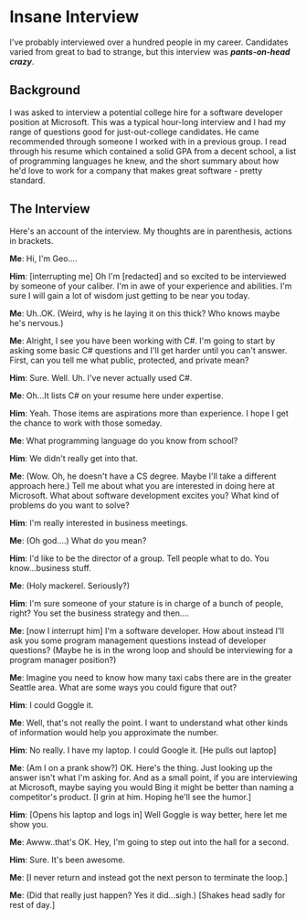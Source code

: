 # Insane Interview

I've probably interviewed over a hundred people in my career.  Candidates varied from great to bad to strange, but this interview was ***pants-on-head crazy***.

## Background

I was asked to interview a potential college hire for a software developer position at Microsoft.  This was a typical hour-long interview and I had my range of questions good for just-out-college candidates. He came recommended through someone I worked with in a previous group. I read through his resume which contained a solid GPA from a decent school, a list of programming languages he knew, and the short summary about how he'd love to work for a company that makes great software - pretty standard.

## The Interview

Here's an account of the interview.  My thoughts are in parenthesis, actions in brackets.

**Me**: Hi, I'm Geo....

**Him**: [interrupting me] Oh I'm [redacted] and so excited to be interviewed by someone of your caliber.  I'm in awe of your experience and abilities.  I'm sure I will gain a lot of wisdom just getting to be near you today.

**Me**: Uh..OK. (Weird, why is he laying it on this thick? Who knows maybe he's nervous.)

**Me**: Alright, I see you have been working with C#.  I'm going to start by asking some basic C# questions and I'll get harder until you can't answer.  First, can you tell me what public, protected, and private mean?

**Him**: Sure. Well. Uh. I've never actually used C#.

**Me**: Oh...It lists C# on your resume here under expertise. 

**Him**: Yeah. Those items are aspirations more than experience. I hope I get the chance to work with those someday.

**Me**: What programming language do you know from school?

**Him**: We didn't really get into that.

**Me**: (Wow. Oh, he doesn't have a CS degree.  Maybe I'll take a different approach here.)  Tell me about what you are interested in doing here at Microsoft.  What about software development excites you?  What kind of problems do you want to solve?

**Him**: I'm really interested in business meetings.  

**Me**: (Oh god....) What do you mean?

**Him**: I'd like to be the director of a group.  Tell people what to do.  You know...business stuff.

**Me**: (Holy mackerel. Seriously?)

**Him**: I'm sure someone of your stature is in charge of a bunch of people, right? You set the business strategy and then....

**Me**: [now I interrupt him]  I'm a software developer.  How about instead I'll ask you some program management questions instead of developer questions?  (Maybe he is in the wrong loop and should be interviewing for a program manager position?)

**Me**: Imagine you need to know how many taxi cabs there are in the greater Seattle area.  What are some ways you could figure that out? 

**Him**: I could Goggle it.

**Me**: Well, that's not really the point.  I want to understand what other kinds of information would help you approximate the number.

**Him**: No really.  I have my laptop.  I could Google it. [He pulls out laptop]

**Me**: (Am I on a prank show?) OK. Here's the thing.  Just looking up the answer isn't what I'm asking for.  And as a small point, if you are interviewing at Microsoft, maybe saying you would Bing it might be better than naming a competitor's product. [I grin at him.  Hoping he'll see the humor.]

**Him**: [Opens his laptop and logs in] Well Goggle is way better, here let me show you.

**Me**: Awww..that's OK.  Hey, I'm going to step out into the hall for a second.

**Him**: Sure.  It's been awesome.

**Me**: [I never return and instead got the next person to terminate the loop.]

**Me**: (Did that really just happen?  Yes it did...sigh.) [Shakes head sadly for rest of day.]
